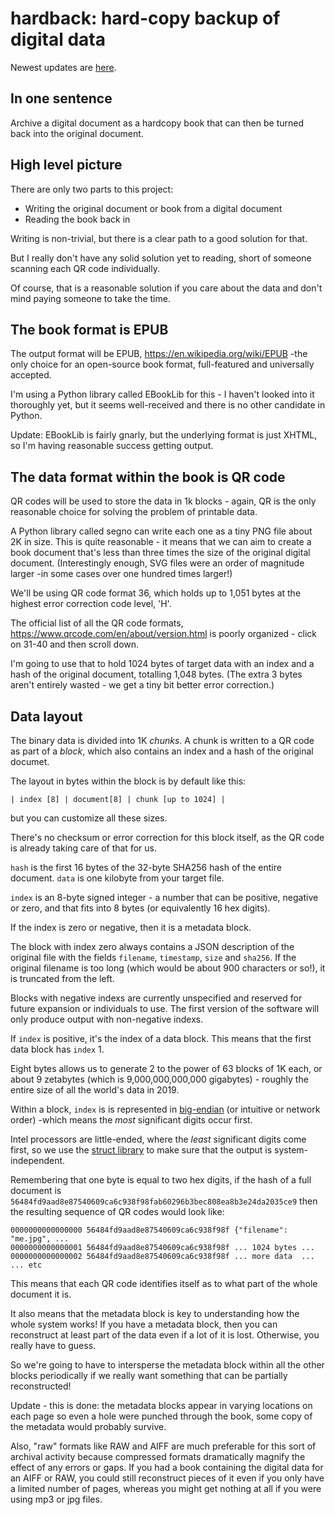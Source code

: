 # hardback: hard-copy backup of digital data

Newest updates are
[here](https://github.com/rec/hardback/blob/master/UPDATES.rst).

## In one sentence

Archive a digital document as a hardcopy book that can then be turned
back into the original document.

## High level picture

There are only two parts to this project:

-   Writing the original document or book from a digital document
-   Reading the book back in

Writing is non-trivial, but there is a clear path to a good solution for
that.

But I really don\'t have any solid solution yet to reading, short of
someone scanning each QR code individually.

Of course, that is a reasonable solution if you care about the data and
don\'t mind paying someone to take the time.

## The book format is EPUB

The output format will be EPUB, <https://en.wikipedia.org/wiki/EPUB>
-the only choice for an open-source book format, full-featured and
universally accepted.

I\'m using a Python library called EBookLib for this - I haven\'t looked
into it thoroughly yet, but it seems well-received and there is no other
candidate in Python.

Update: EBookLib is fairly gnarly, but the underlying format is just
XHTML, so I\'m having reasonable success getting output.

## The data format within the book is QR code

QR codes will be used to store the data in 1k blocks - again, QR is the
only reasonable choice for solving the problem of printable data.

A Python library called segno can write each one as a tiny PNG file
about 2K in size. This is quite reasonable - it means that we can aim to
create a book document that\'s less than three times the size of the
original digital document. (Interestingly enough, SVG files were an
order of magnitude larger -in some cases over one hundred times larger!)

We\'ll be using QR code format 36, which holds up to 1,051 bytes at the
highest error correction code level, \'H\'.

The official list of all the QR code formats,
<https://www.qrcode.com/en/about/version.html> is poorly organized -
click on 31-40 and then scroll down.

I\'m going to use that to hold 1024 bytes of target data with an index
and a hash of the original document, totalling 1,048 bytes. (The extra 3
bytes aren\'t entirely wasted - we get a tiny bit better error
correction.)

## Data layout

The binary data is divided into 1K *chunks*. A chunk is written to a QR
code as part of a *block*, which also contains an index and a hash of
the original documet.

The layout in bytes within the block is by default like this:

``` text
| index [8] | document[8] | chunk [up to 1024] |
```

but you can customize all these sizes.

There\'s no checksum or error correction for this block itself, as the
QR code is already taking care of that for us.

`hash` is the first 16 bytes of the 32-byte SHA256 hash of the entire
document. `data` is one kilobyte from your target file.

`index` is an 8-byte signed integer - a number that can be positive,
negative or zero, and that fits into 8 bytes (or equivalently 16 hex
digits).

If the index is zero or negative, then it is a metadata block.

The block with index zero always contains a JSON description of the
original file with the fields `filename`, `timestamp`, `size` and
`sha256`. If the original filename is too long (which would be about 900
characters or so!), it is truncated from the left.

Blocks with negative indexs are currently unspecified and reserved for
future expansion or individuals to use. The first version of the
software will only produce output with non-negative indexs.

If `index` is positive, it\'s the index of a data block. This means that
the first data block has `index` 1.

Eight bytes allows us to generate 2 to the power of 63 blocks of 1K
each, or about 9 zetabytes (which is 9,000,000,000,000 gigabytes) -
roughly the entire size of all the world\'s data in 2019.

Within a block, `index` is is represented in
[big-endian](https://en.wikipedia.org/wiki/Endianness) (or intuitive or
network order) -which means the *most* significant digits occur first.

Intel processors are little-ended, where the *least* significant digits
come first, so we use the [struct
library](https://docs.python.org/3/library/struct.html#byte-order-size-and-alignment)
to make sure that the output is system-independent.

Remembering that one byte is equal to two hex digits, if the hash of a
full document is
`56484fd9aad8e87540609ca6c938f98fab60296b3bec808ea8b3e24da2035ce9` then
the resulting sequence of QR codes would look like:

``` text
0000000000000000 56484fd9aad8e87540609ca6c938f98f {"filename": "me.jpg", ...
0000000000000001 56484fd9aad8e87540609ca6c938f98f ... 1024 bytes ...
0000000000000002 56484fd9aad8e87540609ca6c938f98f ... more data  ...
... etc
```

This means that each QR code identifies itself as to what part of the
whole document it is.

It also means that the metadata block is key to understanding how the
whole system works! If you have a metadata block, then you can
reconstruct at least part of the data even if a lot of it is lost.
Otherwise, you really have to guess.

So we\'re going to have to intersperse the metadata block within all the
other blocks periodically if we really want something that can be
partially reconstructed!

Update - this is done: the metadata blocks appear in varying locations
on each page so even a hole were punched through the book, some copy of
the metadata would probably survive.

Also, \"raw\" formats like RAW and AIFF are much preferable for this
sort of archival activity because compressed formats dramatically
magnify the effect of any errors or gaps. If you had a book containing
the digital data for an AIFF or RAW, you could still reconstruct pieces
of it even if you only have a limited number of pages, whereas you might
get nothing at all if you were using mp3 or jpg files.
